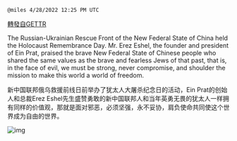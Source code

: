 
`@miles 4/28/2022 12:25 PM UTC`

[轉發自GETTR](https://gettr.com/post/p17fv9fd7ef)

The Russian-Ukrainian Rescue Front of the New Federal State of China held the Holocaust Remembrance Day. Mr. Erez Eshel, the founder and president of Ein Prat, praised the brave New Federal State of Chinese people who shared the same values as the brave and fearless Jews of that past, that is, in the face of evil, we must be strong, never compromise, and shoulder the mission to make this world a world of freedom.

新中国联邦俄乌救援前线日前举办了犹太人大屠杀纪念日的活动，Ein Prat的创始人和总裁Erez Eshel先生盛赞勇敢的新中国联邦人和当年英勇无畏的犹太人一样拥有同样的价值观，那就是面对邪恶，必须坚强，永不妥协，肩负使命共同使这个世界成为自由的世界。

![img](https://media.gettr.com/group17/origin/2022/04/28/12/346182bc-21bd-494c-f264-aeea4dcb4290/out.jpg)
